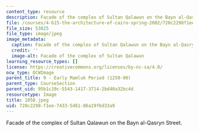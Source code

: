 ```yaml
---
content_type: resource
description: Facade of the complex of Sultan Qalawun on the Bayn al-Qasryn Street.
file: /courses/4-615-the-architecture-of-cairo-spring-2002/720c2298f1ee74335d6186a19f6d33a9_1058.jpeg
file_size: 53825
file_type: image/jpeg
image_metadata:
  caption: Facade of the complex of Sultan Qalawun on the Bayn al-Qasryn Street.
  credit: ''
  image-alt: Facade of the complex of Sultan Qalawun
learning_resource_types: []
license: https://creativecommons.org/licenses/by-nc-sa/4.0/
ocw_type: OCWImage
parent_title: 9 - Early Mamluk Period (1250-90)
parent_type: CourseSection
parent_uid: 95b1c19c-5543-1417-3714-2bd40a32bc4d
resourcetype: Image
title: 1058.jpeg
uid: 720c2298-f1ee-7433-5d61-86a19f6d33a9
---
```

Facade of the complex of Sultan Qalawun on the Bayn al-Qasryn Street.